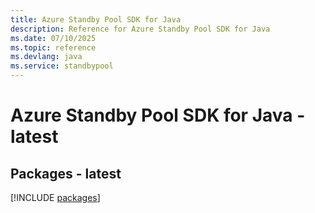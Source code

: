 ```yaml
---
title: Azure Standby Pool SDK for Java
description: Reference for Azure Standby Pool SDK for Java
ms.date: 07/10/2025
ms.topic: reference
ms.devlang: java
ms.service: standbypool
---
```

# Azure Standby Pool SDK for Java - latest
## Packages - latest
[!INCLUDE [packages](standby-pool-index.md)]